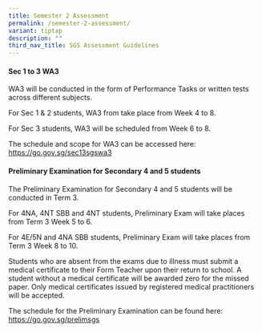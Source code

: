 ```yaml
---
title: Semester 2 Assessment
permalink: /semester-2-assessment/
variant: tiptap
description: ""
third_nav_title: SGS Assessment Guidelines
---
```

<h4>Sec 1 to 3 WA3</h4>
<p>WA3 will be conducted in the form of Performance Tasks or written tests
across different subjects.</p>
<p>For Sec 1 &amp; 2 students, WA3 from take place from Week 4 to 8.</p>
<p>For Sec 3 students, WA3 will be scheduled from Week 6 to 8.</p>
<p>The schedule and scope for WA3 can be accessed here: <a href="https://go.gov.sg/sec13sgswa3" rel="noopener noreferrer nofollow" target="_blank">https://go.gov.sg/sec13sgswa3</a>
</p>
<p></p>
<h4>Preliminary Examination for Secondary 4 and 5 students</h4>
<p>The Preliminary Examination for Secondary 4 and 5 students will be conducted
in Term 3.</p>
<p>For 4NA, 4NT SBB and 4NT students, Preliminary Exam will take places from
Term 3 Week 5 to 6.</p>
<p>For 4E/5N and 4NA SBB students, Preliminary Exam will take places from
Term 3 Week 8 to 10.</p>
<p>Students who are absent from the exams due to illness must submit a medical
certificate to their Form Teacher upon their return to school. A student
without a medical certificate will be awarded zero for the missed paper.
Only medical certificates issued by registered medical practitioners will
be accepted.</p>
<p>The schedule for the Preliminary Examination can be found here: <a href="https://go.gov.sg/prelimsgs" rel="noopener noreferrer nofollow" target="_blank">https://go.gov.sg/prelimsgs</a>
</p>
<p></p>
<p></p>